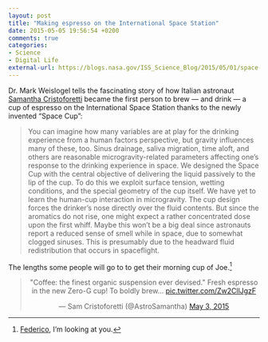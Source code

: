 ```yaml
---
layout: post
title: "Making espresso on the International Space Station"
date: 2015-05-05 19:56:54 +0200
comments: true
categories: 
- Science
- Digital Life
external-url: https://blogs.nasa.gov/ISS_Science_Blog/2015/05/01/space-station-espresso-cups-strong-coffee-yields-stronger-science/
---
```


Dr. Mark Weislogel tells the fascinating story of how Italian astronaut [Samantha Cristoforetti](https://twitter.com/AstroSamantha/status/594910190287396865) became the first person to brew — and drink — a cup of espresso on the International Space Station thanks to the newly invented “Space Cup”:

> You can imagine how many variables are at play for the drinking experience from a human factors perspective, but gravity influences many of these, too. Sinus drainage, saliva migration, time aloft, and others are reasonable microgravity-related parameters affecting one’s response to the drinking experience in space. We designed the Space Cup with the central objective of delivering the liquid passively to the lip of the cup. To do this we exploit surface tension, wetting conditions, and the special geometry of the cup itself. We have yet to learn the human-cup interaction in microgravity. The cup design forces the drinker’s nose directly over the fluid contents. But since the aromatics do not rise, one might expect a rather concentrated dose upon the first whiff. Maybe this won’t be a big deal since astronauts report a reduced sense of smell while in space, due to somewhat clogged sinuses. This is presumably due to the headward fluid redistribution that occurs in spaceflight.

The lengths some people will go to to get their morning cup of Joe.[^ISSpresso1]

[^ISSpresso1]: [Federico](https://twitter.com/viticci), I’m looking at you.

<center><blockquote class="twitter-tweet" lang="en"><p lang="en" dir="ltr">&quot;Coffee: the finest organic suspension ever devised.&quot; Fresh espresso in the new Zero-G cup! To boldly brew... <a href="http://t.co/Zw2CllJgzF">pic.twitter.com/Zw2CllJgzF</a></p>&mdash; Sam Cristoforetti (@AstroSamantha) <a href="https://twitter.com/AstroSamantha/status/594910190287396865">May 3, 2015</a></blockquote></center> <script async src="//platform.twitter.com/widgets.js" charset="utf-8"></script>